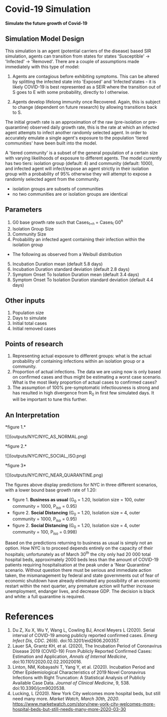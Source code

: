 # Covid-19 Simulation
#### Simulate the future growth of Covid-19

## Simulation Model Design
This simulation is an agent (potential carriers of the disease) based SIR simulation, agents can transition from states
for states 'Susceptible' -> 'Infected' -> 'Removed'. There are a couple of assumptions made immediately with this type
of model:

1. Agents are contagious before exhibiting symptoms. This can be altered by splitting the infected state into 'Exposed' 
and 'Infected'states - it is likely COVID-19 is best represented as a SEIR where the transition out of S goes to E 
with some probability, directly to I otherwise.

2. Agents develop lifelong immunity once Recovered. Again, this is subject to change (dependent on future research) 
by allowing transitions back to S.

The initial growth rate is an approximation of the raw (pre-isolation or pre-quarantine) observed
daily growth rate, this is the rate at which an infected agent attempts to infect another randomly selected agent. In
order to accurately emulate a single agent's exposure to the population 'tiered communities' have been built into the
model. 

A 'tiered community' is a subset of the general population of a certain size with varying likelihoods of exposure
to different agents. The model currently has two tiers: isolation group (default: 4) and community (default: 1000), and 
infected agent will infect/expose an agent strictly in their isolation group with a probability of 95% otherwise they
will attempt to expose a randomly selected agent from the community.
- isolation groups are subsets of communities 
- no two communities are or isolation groups are identical

## Parameters

1. G0 base growth rate such that Cases<sub>t+n</sub> = Cases<sub>t</sub> G0<sup>n</sup>
2. Isolation Group Size
3. Community Size
4. Probability an infected agent containing their infection within the isolation group 
- The following as observed from a Weibull distribution
5. Incubation Duration mean (default 5.8 days)
6. Incubation Duration standard deviation (default 2.8 days)
7. Symptom Onset To Isolation Duration mean (default 3.4 days)
8. Symptom Onset To Isolation Duration standard deviation (default 4.4 days)

## Other inputs
1. Population size
2. Days to simulate
3. Initial total cases
4. Initial removed cases

## Points of research
1. Representing actual exposure to different groups: what is the actual probability of containing infections within an
isolation group or a community.
2. Proportion of actual infections. The data we are using now is only based on confirmed cases and thus might be estimating
a worst case scenario. What is the most likely proportion of actual cases to confirmed cases?
3. The assumption of 100% pre-symptomatic infectiousness is strong and has resulted in high divergence from R<sub>0</sub>
in first few simulated days. It will be important to tune this further.

## An Interpretation
<p>
*figure 1.*
 </p>
![](outputs/NYC/NYC_AS_NORMAL.png)
<p>
*figure 2.*
 </p>
![](outputs/NYC/NYC_SOCIAL_ISO.png)
<p>
*figure 3*
 </p>
![](outputs/NYC/NYC_NEAR_QUARANTINE.png)

The figures above display predictions for NYC in three different scenarios, with a lower bound base growth rate of 1.20:
- figure 1. **Business as usual** (G<sub>0</sub> = 1.20, Isolation size = 100, outer community = 1000, P<sub>iso</sub> = 0.95)
- figure 2. **Social Distancing** (G<sub>0</sub> = 1.20, Isolation size = 4, outer community = 1000, P<sub>iso</sub> = 0.95)
- figure 2. **Social Distancing** (G<sub>0</sub> = 1.20, Isolation size = 4, outer community = 100, P<sub>iso</sub> = 0.998)

Based on the predictions returning to business as usual is simply not an option. How NYC is to proceed depends entirely on
the capacity of their hospitals; unfortunately as of March 30<sup>th</sup> the city only had 20 000 total hospital beds,
approximately 2000 beds less than the amount of COVID-19 patients requiring hospitalisation at the peak under a 'Near Quarantine'
scenario. Without question there must be serious and immediate action taken, the mismanagement by federal and state 
governments out of fear of economic shutdown have already eliminated any possibility of an economic restart within the 
next quarter, any premature action will further increase unemployment, endanger lives, and decrease GDP. The decision is
black and white: a full quarantine is required.  

# References
1. Du Z, Xu X, Wu Y, Wang L, Cowling BJ, Ancel Meyers L (2020). Serial interval of COVID-19 among publicly reported 
confirmed cases. *Emerg Infect Dis, CDC*. 26(6). doi:10.3201/eid2606.200357. 
2. Lauer SA, Grantz KH, et al. (2020), The Incubation Period of Coronavirus Disease 2019 (COVID-19) From Publicly 
Reported Confirmed Cases: Estimation and Application, *Annals of Internal Medicine*, doi:10.1101/2020.02.02.20020016.
3. Linton, NM, Kobayashi T, Yang Y, et al. (2020). Incubation Period and Other Epidemiological Characteristics of 2019
Novel Coronavirus Infections with Right Truncation: A Statistical Analysis of Publicly Available Case Data. 
*Journal of Clinical Medicine*, 9, 538. doi:10.3390/jcm9020538.
4. Lucking, L (2020). New York City welcomes more hospital beds, but still need many more. *Market Watch, March 30th, 2020*. https://www.marketwatch.com/story/new-york-city-welcomes-more-hospital-beds-but-still-needs-many-more-2020-03-30

